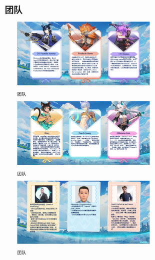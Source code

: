 # 团队

<figure><img src="../.gitbook/assets/1661521866243.png" alt=""><figcaption><p>团队</p></figcaption></figure>

<figure><img src="../.gitbook/assets/1661521889434.png" alt=""><figcaption><p>团队</p></figcaption></figure>

<figure><img src="../.gitbook/assets/1661521911780.png" alt=""><figcaption><p>团队</p></figcaption></figure>
